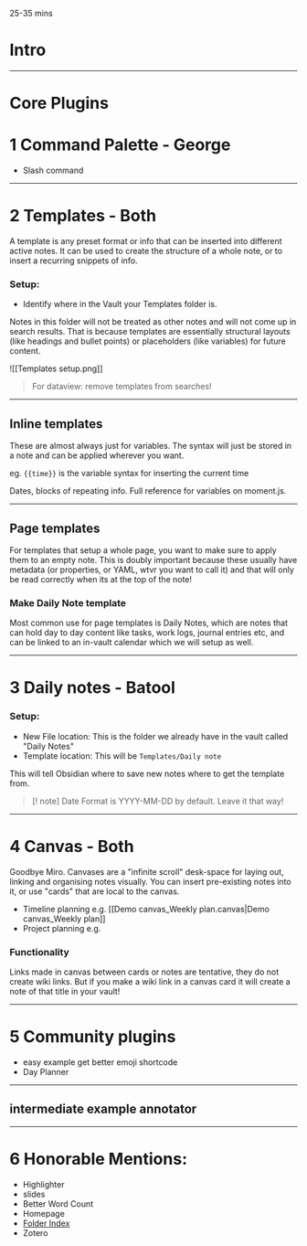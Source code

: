 25-35 mins
# Intro 

---
# Core Plugins
# 1 Command Palette - George
- Slash command

---
# 2 Templates - Both

A template is any preset format or info that can be inserted into different active notes. It can be used to create the structure of a whole note, or to insert a recurring snippets of info.
### Setup:
- Identify where in the Vault your Templates folder is. 

Notes in this folder will not be treated as other notes and will not come up in search results. That is because templates are essentially structural layouts (like headings and bullet points) or placeholders (like variables) for future content.

![[Templates setup.png]]

> For dataview: remove templates from searches!

---
## Inline templates
These are almost always just for variables. The syntax will just be stored in a note and can be applied wherever you want.

eg.
`{{time}}` is the variable syntax for inserting the current time

Dates, blocks of repeating info. Full reference for variables on moment.js.

---
## Page templates
For templates that setup a whole page, you want to make sure to apply them to an empty note. This is doubly important because these usually have metadata (or properties, or YAML, wtvr you want to call it) and that will only be read correctly when its at the top of the note!
### Make Daily Note template
Most common use for page templates is Daily Notes, which are notes that can hold day to day content like tasks, work logs, journal entries etc, and can be linked to an in-vault calendar which we will setup as well.

___
# 3 Daily notes - Batool

### Setup:
- New File location: This is the folder we already have in the vault called "Daily Notes"
- Template location: This will be `Templates/Daily note`

This will tell Obsidian where to save new notes where to get the template from.

>[! note]
>Date Format is YYYY-MM-DD by default. Leave it that way!


___
#  4 Canvas - Both
Goodbye Miro. Canvases are a "infinite scroll" desk-space  for laying out, linking and organising notes visually. You can insert pre-existing notes into it, or use "cards" that are local to the canvas.

- Timeline planning e.g. [[Demo canvas_Weekly plan.canvas|Demo canvas_Weekly plan]]
- Project planning e.g.

### Functionality
Links made in canvas between cards or notes are tentative, they do not create wiki links.
But if you make a wiki link in a canvas card it will create a note of that title in your vault!

---
# 5 Community plugins
- easy example get better emoji shortcode
- Day Planner
---
## intermediate example annotator

---
# 6 Honorable Mentions:

- Highlighter
- slides
- Better Word Count
- Homepage
- [Folder Index](obsidian://show-plugin?id=obsidian-folder-index)
- Zotero

